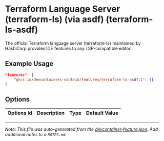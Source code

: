 
# Terraform Language Server (terraform-ls) (via asdf) (terraform-ls-asdf)

The official Terraform language server (terraform-ls) maintained by HashiCorp provides IDE features to any LSP-compatible editor.

## Example Usage

```json
"features": {
    "ghcr.io/devcontainers-contrib/features/terraform-ls-asdf:1": {}
}
```

## Options

| Options Id | Description | Type | Default Value |
|-----|-----|-----|-----|




---

_Note: This file was auto-generated from the [devcontainer-feature.json](https://github.com/devcontainers-contrib/features/blob/main/src/terraform-ls-asdf/devcontainer-feature.json).  Add additional notes to a `NOTES.md`._
